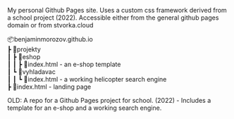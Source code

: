 My personal Github Pages site. Uses a custom css framework derived from a school project (2022).
Accessible either from the general github pages domain or from stvorka.cloud

📦benjaminmorozov.github.io\
 ┣ 📂projekty\
 ┃ ┣ 📂eshop\
 ┃ ┃ ┣ 📜index.html - an e-shop template\
 ┃ ┗ 📂vyhladavac\
 ┃ ┃ ┗ 📜index.html - a working helicopter search engine\
 ┣ 📜index.html - landing page

OLD: A repo for a Github Pages project for school. (2022) - Includes a template for an e-shop and a working search engine.